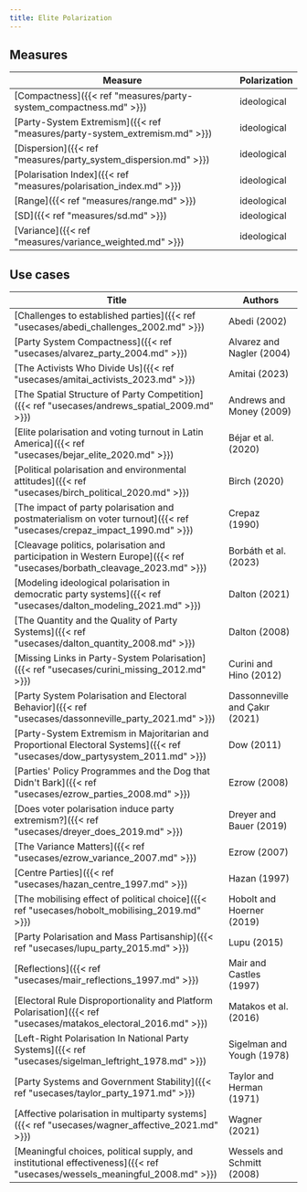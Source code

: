 ```yaml
---
title: Elite Polarization
---
```


## Measures

| Measure                                                        | Polarization |
| -------------------------------------------------------------- | ------------ |
| [Compactness]({{< ref "measures/party-system_compactness.md" >}})          | ideological  |
| [Party-System Extremism]({{< ref "measures/party-system_extremism.md" >}}) | ideological  |
| [Dispersion]({{< ref "measures/party_system_dispersion.md" >}})            | ideological  |
| [Polarisation Index]({{< ref "measures/polarisation_index.md" >}})         | ideological  |
| [Range]({{< ref "measures/range.md" >}})                                   | ideological  |
| [SD]({{< ref "measures/sd.md" >}})                                         | ideological  |
| [Variance]({{< ref "measures/variance_weighted.md" >}})                    | ideological  |

## Use cases

| Title                                                                                                           | Authors                        |
| --------------------------------------------------------------------------------------------------------------- | ------------------------------ |
| [Challenges to established parties]({{< ref "usecases/abedi_challenges_2002.md" >}})                                        | Abedi (2002)                   |
| [Party System Compactness]({{< ref "usecases/alvarez_party_2004.md" >}})                                                    | Alvarez and Nagler (2004)      |
| [The Activists Who Divide Us]({{< ref "usecases/amitai_activists_2023.md" >}})                                              | Amitai (2023)                  |
| [The Spatial Structure of Party Competition]({{< ref "usecases/andrews_spatial_2009.md" >}})                                | Andrews and Money (2009)       |
| [Elite polarisation and voting turnout in Latin America]({{< ref "usecases/bejar_elite_2020.md" >}})                        | Béjar et al. (2020)            |
| [Political polarisation and environmental attitudes]({{< ref "usecases/birch_political_2020.md" >}})                        | Birch (2020)                   |
| [The impact of party polarisation and postmaterialism on voter turnout]({{< ref "usecases/crepaz_impact_1990.md" >}})       | Crepaz (1990)                  |
| [Cleavage politics, polarisation and participation in Western Europe]({{< ref "usecases/borbath_cleavage_2023.md" >}})      | Borbáth et al. (2023)          |
| [Modeling ideological polarisation in democratic party systems]({{< ref "usecases/dalton_modeling_2021.md" >}})             | Dalton (2021)                  |
| [The Quantity and the Quality of Party Systems]({{< ref "usecases/dalton_quantity_2008.md" >}})                             | Dalton (2008)                  |
| [Missing Links in Party-System Polarisation]({{< ref "usecases/curini_missing_2012.md" >}})                                 | Curini and Hino (2012)         |
| [Party System Polarisation and Electoral Behavior]({{< ref "usecases/dassonneville_party_2021.md" >}})                      | Dassonneville and Çakır (2021) |
| [Party-System Extremism in Majoritarian and Proportional Electoral Systems]({{< ref "usecases/dow_partysystem_2011.md" >}}) | Dow (2011)                     |
| [Parties' Policy Programmes and the Dog that Didn't Bark]({{< ref "usecases/ezrow_parties_2008.md" >}})                     | Ezrow (2008)                   |
| [Does voter polarisation induce party extremism?]({{< ref "usecases/dreyer_does_2019.md" >}})                               | Dreyer and Bauer (2019)        |
| [The Variance Matters]({{< ref "usecases/ezrow_variance_2007.md" >}})                                                       | Ezrow (2007)                   |
| [Centre Parties]({{< ref "usecases/hazan_centre_1997.md" >}})                                                               | Hazan (1997)                   |
| [The mobilising effect of political choice]({{< ref "usecases/hobolt_mobilising_2019.md" >}})                               | Hobolt and Hoerner (2019)      |
| [Party Polarisation and Mass Partisanship]({{< ref "usecases/lupu_party_2015.md" >}})                                       | Lupu (2015)                    |
| [Reflections]({{< ref "usecases/mair_reflections_1997.md" >}})                                                              | Mair and Castles (1997)        |
| [Electoral Rule Disproportionality and Platform Polarisation]({{< ref "usecases/matakos_electoral_2016.md" >}})             | Matakos et al. (2016)          |
| [Left-Right Polarisation In National Party Systems]({{< ref "usecases/sigelman_leftright_1978.md" >}})                      | Sigelman and Yough (1978)      |
| [Party Systems and Government Stability]({{< ref "usecases/taylor_party_1971.md" >}})                                       | Taylor and Herman (1971)       |
| [Affective polarisation in multiparty systems]({{< ref "usecases/wagner_affective_2021.md" >}})                             | Wagner (2021)                  |
| [Meaningful choices, political supply, and institutional effectiveness]({{< ref "usecases/wessels_meaningful_2008.md" >}})  | Wessels and Schmitt (2008)     |

